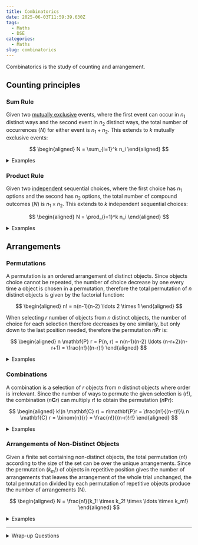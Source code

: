```yaml
---
title: Combinatorics
date: 2025-06-03T11:59:39.630Z
tags:
  - Maths
  - DSE
categories:
  - Maths
slug: combinatorics
---
```


Combinatorics is the study of counting and arrangement.

## Counting principles

### Sum Rule

Given two [mutually exclusive](./probability.md#mutually-exclusive) events, where the first event can occur in $n_1$ distinct ways and the second event in $n_2$ distinct ways, the total number of occurrences ($N$) for either event is $n_1 + n_2$. This extends to $k$ mutually exclusive events:

$$
\begin{aligned}
  N = \sum_{i=1}^k n_i
\end{aligned}
$$

<details>
<summary>Examples</summary>
<p>
- There is $5$ theme parks and $2$ water parks in the area, the number choices to attending one of them only would be $5+2 = 7$
</p>
</details>

### Product Rule

Given two [independent](./probability.md#independent) sequential choices, where the first choice has $n_1$ options and the second has $n_2$ options, the total number of compound outcomes ($N$) is $n_1 \times n_2$. This extends to $k$ independent sequential choices:

$$
\begin{aligned}
  N = \prod_{i=1}^k n_i
\end{aligned}
$$

<details>
<summary>Examples</summary>
<p>
- Selecting digits on a number lock, the first digit and the second digit can be independent to each other, the number of combinations of the resulting number lock is given by the product of the number of combinations of the first and second digit
</p>
</details>

## Arrangements

### Permutations

A permutation is an ordered arrangement of distinct objects. Since objects choice cannot be repeated, the number of choice decrease by one every time a object is chosen in a permutation, therefore the total permutation of $n$ distinct objects is given by the factorial function:

$$
\begin{aligned}
  n! = n(n-1)(n-2) \ldots 2 \times 1
\end{aligned}
$$

When selecting $r$ number of objects from $n$ distinct objects, the number of choice for each selection therefore decreases by one similarly, but only down to the last position needed, therefore the permutation $n \mathbf{P} r$ is:

$$
\begin{aligned}
  n \mathbf{P} r = P(n, r) = n(n-1)(n-2) \ldots (n-r+2)(n-r+1) = \frac{n!}{(n-r)!}
\end{aligned}
$$

<details>
<summary>Examples</summary>
<p>
- Number of ways you can put $5$ people in a queue from a class of $30$ people, $30 \mathbf{P} 5 = 17 100 720$
</p>
</details>

### Combinations

A combination is a selection of $r$ objects from $n$ distinct objects where order is irrelevant. Since the number of ways to permute the given selection is ($r!$), the combination ($n \mathbf{C} r$) can multiply $r!$ to obtain the permutation ($n \mathbf{P} r$):

$$
\begin{aligned}
  k!(n \mathbf{C} r) = n\mathbf{P}r = \frac{n!}{(n-r)!}\\
  n \mathbf{C} r = \binom{n}{r} = \frac{n!}{(n-r)!r!}
\end{aligned}
$$

<details>
<summary>Examples</summary>
<p>
- Number of ways you can put $5$ people in a group from a class of $30$ people, $30 \mathbf{P} 5 = 142506$
</p>
</details>

### Arrangements of Non-Distinct Objects

Given a finite set containing non-distinct objects, the total permutation ($n!$) according to the size of the set can be over the unique arrangements. Since the permutation ($k_m!$) of objects in repetitive position gives the number of arrangements that leaves the arrangement of the whole trial unchanged, the total permutation divided by each permutation of repetitive objects produce the number of arrangements (N).

$$
\begin{aligned}
  N = \frac{n!}{k_1! \times k_2! \times \ldots \times k_m!}
\end{aligned}
$$

<details>
<summary>Examples</summary>
<p>
- Number of unique arrangements of the letter "T" "R" "I" "G" "G" "E" "R"
  - $n = 7, n! = 5040, k_G = 2, N = \frac{5040}{2!} = 2520$
</p>
</details>

---

<details>
<summary>Wrap-up Questions</summary>
<p>

1. **Question:** How many 8-character passwords exist if they must contain at least one uppercase letter, one lowercase letter, one digit, and one symbol (from 10 symbols), with no repeated characters?
   <details>
   <summary>Answer</summary>
   <p>
   - Total permutations of 8 distinct characters from 62 options (26 uppercase, 26 lowercase, 10 digits, 10 symbols): $P(62,8)$.  
   - Subtract invalid cases using inclusion-exclusion:  
     $$
     \begin{aligned}
           P(62,8) - \binom{4}{1}P(52,8) + \binom{4}{2}P(42,8) - \binom{4}{3}P(32,8) + \binom{4}{4}P(22,8)
     \end{aligned}
     $$

   </p>
   </details>

2. **Question:** You have 10 books: 4 distinct mathematics books, 3 identical physics books, and 2 identical chemistry books. How many distinct ways can they be arranged on a shelf?
   <details>
   <summary>Answer</summary>
   <p>
   - Account for identical books: $\frac{10!}{3! \cdot 2!}$.  
   </p>
   </details>

3. **Question:** From 10 people, select a committee of 5 with roles: president, vice-president, and 3 indistinct members. How many ways can this be done?
   <details>
   <summary>Answer</summary>
   <p>
   - Choose president and vice-president (ordered): $\binom{10}{2} \cdot 2!$.  
   - Choose 3 indistinct members from remaining: $\binom{8}{3}$.  
   - Total: $\binom{10}{2} \cdot 2! \cdot \binom{8}{3}$.  
   </p>
   </details>

4. **Question:** 6 people queue for a bus, but 2 refuse to stand next to each other. How many valid permutations exist?
   <details>
   <summary>Answer</summary>
   <p>
   - Total permutations: $6!$.  
   - Subtract permutations where the two are adjacent: $2 \cdot 5!$.  
   - Valid: $6! - 2 \cdot 5! = 480$.  
   </p>
   </details>

5. **Question:** An exam has 3 sections with 5 questions each. How many ways can you choose 6 questions if you must pick ≥1 from each section?
   <details>
   <summary>Answer</summary>
   <p>
   - Use inclusion-exclusion:  
     $$
     \binom{15}{6} - \binom{3}{1}\binom{10}{6} + \binom{3}{2}\binom{5}{6} - \binom{3}{3}\binom{0}{6}
     $$
     (Note: $\binom{5}{6} = 0$, $\binom{0}{6} = 0$).  
   </p></details>

6. **Question:** Divide 10 students into two groups of 5, but Alice and Bob cannot be in the same group. How many unique arrangements can be made?
   <details>
   <summary>Answer</summary>
   <p>
   - Total ways to partition into unlabeled groups: $\frac{1}{2}\binom{10}{5}$.  
   - Subtract cases where Alice and Bob are together: $\frac{1}{2} \left[ \binom{10}{5} - \binom{8}{3} \right]$ (since $\binom{8}{3}$ fixes them together).  
   </p></details>

7. **Question:** How many 4-letter words can be formed from "MISSISSIPPI" with no repeated letters?
   <details>
   <summary>Answer</summary>
   <p>
   - Only 4 distinct letters (M,I,S,P) in the multiset. Impossible to form words with no repeats: $0$.  
   </p>
   </details>

8. **Question:** A pizza place offers 10 distinct toppings (6 meat, 4 vegetable). How many pizzas can be made with 3–5 toppings, including at least one meat and one vegetable?
   <details>
   <summary>Answer</summary>
   <p>
   - For $k$ toppings ($k = 3,4,5$): $\binom{10}{k} - \binom{6}{k} - \binom{4}{k}$ (exclude all-meat/all-vegetable).  
   - Sum: $\left[\binom{10}{3}{-}\binom{6}{3}{-}\binom{4}{3}\right] {+} \left[\binom{10}{4}{-}\binom{6}{4}{-}\binom{4}{4}\right] {+} \left[\binom{10}{5}{-}\binom{6}{5}{-}\binom{4}{5}\right] = 96{+}194{+}246 = 536$.  
   </p>
   </details>

9. **Question:** A student must choose 4 courses from 7 morning and 5 afternoon offerings, with ≥1 morning and ≥2 afternoon courses. How many ways?
   <details>
   <summary>Answer</summary>
   <p>
   - Cases: (1 morning, 3 afternoon) or (2 morning, 2 afternoon).  
   - $\binom{7}{1}\binom{5}{3} + \binom{7}{2}\binom{5}{2} = 7 \cdot 10 + 21 \cdot 10 = 280$.  
   </p>
   </details>

10. **Question:** A license plate has 3 distinct letters (A–Z) followed by 3 distinct digits (0–9). How many plates exist if the number formed by the digits is even?
    <details>
    <summary>Answer</summary>
    <p>
    - Letters: $P(26,3)$.  
    - Digits: Choose last digit (even: 0,2,4,6,8; 5 options), then arrange first two from remaining 9 digits: $5 \cdot P(9,2)$.  
    - Total: $P(26,3) \cdot 5 \cdot 9 \cdot 8 = 5,616,000$.  
    </p>
    </details>

11. **Question:** A bag has 6 identical red, 4 identical blue, and 5 identical green marbles. How many distinct ways can you draw 4 marbles?
    <details>
    <summary>Answer</summary>
    <p>
    - Nonnegative integer solutions to $R + B + G = 4$: $\binom{4+3-1}{4} = \binom{6}{4} = 15$.  
    </p>
    </details>

12. **Question:** How many 5-card poker hands contain at least one card from each suit?
    <details>
    <summary>Answer</summary>
    <p>
    - Choose suit with two cards: $\binom{4}{1}$.  
    - Choose 2 cards from that suit: $\binom{13}{2}$.  
    - Choose 1 card from each other suit: $\binom{13}{1}^3$.  
    - Total: $\binom{4}{1} \binom{13}{2} \binom{13}{1}^3 = 4 \cdot 78 \cdot 13^3$.  
    </p>
    </details>

13. **Question:** Arrange 5 distinct math and 4 distinct history books on a shelf such that no two math books are adjacent.
    <details>
    <summary>Answer</summary>
    <p>
    - Arrange history books (creates 5 gaps): $4!$.  
    - Place math books in gaps (one per gap): $5!$.  
    - Total: $4! \cdot 5! = 24 \cdot 120 = 2,880$.  
    </p>
    </details>

14. **Question:** How many positive integers $<1000$ have digits summing to $10$?
    <details>
    <summary>Answer</summary>
    <p>
    - Represent numbers as 3-digit strings (allow leading zeros).  
    - Nonnegative solutions to $a+b+c=10$ with $0 \leq a,b,c \leq 9$: $\binom{12}{10} - \binom{3}{1} = 66 - 3 = 63$ (subtract cases where a digit ≥10).  
    </p>
    </details>

15. **Question:** A family (parents, two children) and 3 friends are seated in a row. Parents must sit together, and children must be separated by at least one adult. How many arrangements?
    <details>
    <summary>Answer</summary>
    <p>
    - Treat parents as a block: $2!$ internal arrangements.  
    - Total with parents together: $2! \cdot 6! = 1,440$.  
    - Subtract cases where children are adjacent (treat as a block): $2! \cdot 2! \cdot 5! = 480$.  
    - Valid: $1,440 - 480 = 960$.  
    </p>
    </details>

16. **Question:** Assign 10 distinct gifts to 3 distinct children such that each gets ≥2 gifts.
    <details>
    <summary>Answer</summary>
    <p>
    - Total assignments: $3^{10}$.  
    - Subtract cases where a child gets $<2$ gifts (inclusion-exclusion):  
      $$
      3^{10} - \binom{3}{1}\left[\binom{10}{0}2^{10} + \binom{10}{1}2^9\right] + \binom{3}{2}\left[1 + 2\binom{10}{1} + \binom{10}{2}2!\right] = 59,049 - 18,099 = 40,950.
      $$
    </p>
    </details>

17. **Question:** Pair 5 men and 5 women for a dance. Two men (A,B) refuse to dance with a particular woman (X). How many valid pairings?
    <details>
    <summary>Answer</summary>
    <p>
    - Total pairings: $5!$.  
    - Subtract pairings where A or B is paired with X: $5! - 2 \cdot 4! = 120 - 48 = 72$.  
    </p>
    </details>

18. **Question:** How many distinct 4-digit numbers can be formed from {1,2,3,4,5,6} with each digit used ≤2 times?
    <details>
    <summary>Answer</summary>
    <p>
    - Case 1 (all distinct): $\binom{6}{4}4! = 360$.  
    - Case 2 (one digit twice, two once): $\binom{6}{1}\binom{5}{2} \frac{4!}{2!} = 720$.  
    - Case 3 (two digits twice): $\binom{6}{2} \frac{4!}{2!2!} = 90$.  
    - Total: $360 + 720 + 90 = 1,170$.  
    </p>
    </details>

19. **Question:** A coin is flipped 10 times. How many outcomes have between 3 and 5 heads (inclusive)?
    <details>
    <summary>Answer</summary>
    <p>
    - Sum: $\binom{10}{3} + \binom{10}{4} + \binom{10}{5} = 120 + 210 + 252 = 582$.  
    </p>
    </details>

20. **Question:** A bakery has 8 types of donuts. How many ways to buy a dozen (12) if you must buy $\lq 1$ of each type?
    <details>
    <summary>Answer</summary>
    <p>
    - First take one of each type. Distribute remaining 4 donuts freely: $\binom{4+8-1}{4} = \binom{11}{4} = 330$.  
    </p>
    </details>

</p>
</details>
